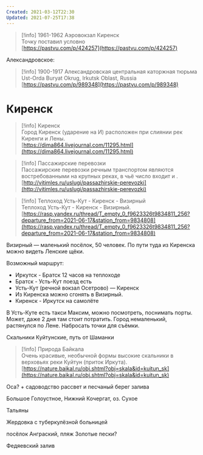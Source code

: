 ```yaml
---
Created: 2021-03-12T22:30
Updated: 2021-07-25T17:38
---
```

> [!info] 1961-1962 Аэровокзал Киренск  
> Точку поставил условно  
> [https://pastvu.com/p/424257](https://pastvu.com/p/424257)  

Александровское:

> [!info] 1900-1917 Александровская центральная каторжная тюрьма  
> Ust-Orda Buryat Okrug, Irkutsk Oblast, Russia  
> [https://pastvu.com/p/989348](https://pastvu.com/p/989348)  

# Киренск

> [!info] Киренск  
> Город Киренск (ударение на И) расположен при слиянии рек Киренги и Лены.  
> [https://dima864.livejournal.com/11295.html](https://dima864.livejournal.com/11295.html)  

> [!info] Пассажирские перевозки  
> Пассажирские перевозки речным транспортом являются востребованными на крупных реках, в чьё число входит и .  
> [http://vitimles.ru/uslugi/passazhirskie-perevozki](http://vitimles.ru/uslugi/passazhirskie-perevozki)  

> [!info] Теплоход Усть-Кут - Киренск - Визирный  
> Теплоход Усть-Кут - Киренск - Визирный.  
> [https://rasp.yandex.ru/thread/T_empty_0_f9623326t9834811_256?departure_from=2021-06-17&station_from=9834808](https://rasp.yandex.ru/thread/T_empty_0_f9623326t9834811_256?departure_from=2021-06-17&station_from=9834808)  

Визирный — маленький посёлок, 50 человек. По пути туда из Киренска можно видеть Ленские щёки.

Возможный маршрут:

- Иркутск - Братск 12 часов на теплоходе
- Братск - Усть-Кут поезд есть
- Усть-Кут (речной вокзал Осетрово) — Киренск
- Из Киренска можно сгонять в Визирный.
- Киренск - Иркутск на самолёте

В Усть-Куте есть такси Максим, можно посмотреть, поснимать порты. Может, даже 2 дня там стоит потратить. Город немаленький, растянулся по Лене. Набросать точки для съёмки.

Скальники Куйтунские, путь от Шаманки

> [!info] Природа Байкала  
> Очень красивые, необычной формы высокие скальники в верховьях реки Куйтун (приток Иркута).  
> [https://nature.baikal.ru/obj.shtml?obj=skala&id=kuitun_sk](https://nature.baikal.ru/obj.shtml?obj=skala&id=kuitun_sk)  

Оса? + садоводство рассвет и песчаный берег залива

Большое Голоустное, Нижний Кочергат, оз. Сухое

Тальяны

Жердовка с туберкулёзной больницей

посёлок Анграский, пляж Золотые пески?

Федяевский залив